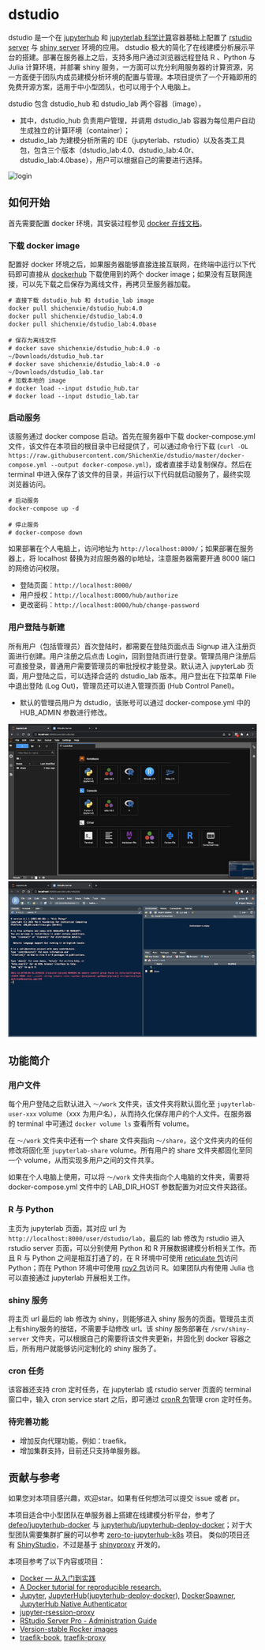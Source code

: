 
# dstudio

<!-- badges: start -->
<!-- badges: end -->

dstudio 是一个在 [jupyterhub](https://hub.docker.com/r/jupyterhub/jupyterhub/tags) 和 [jupyterlab 科学计算](https://hub.docker.com/r/jupyter/datascience-notebook/)容器基础上配置了 [rstudio server](https://posit.co/download/rstudio-server/) 与 [shiny server](https://posit.co/download/shiny-server/) 环境的应用。 dstudio 极大的简化了在线建模分析展示平台的搭建。部署在服务器上之后，支持多用户通过浏览器远程登陆 R 、Python 与 Julia 计算环境，并部署 shiny 服务，一方面可以充分利用服务器的计算资源，另一方面便于团队内成员建模分析环境的配置与管理。本项目提供了一个开箱即用的免费开源方案，适用于中小型团队，也可以用于个人电脑上。

dstudio 包含 dstudio_hub 和 dstudio_lab 两个容器（image），
- 其中，dstudio_hub 负责用户管理，并调用 dstudio_lab 容器为每位用户自动生成独立的计算环境（container）；
- dstudio_lab 为建模分析所需的 IDE（jupyterlab、rstudio）以及各类工具包，包含三个版本（dstudio_lab:4.0、dstudio_lab:4.0r、dstudio_lab:4.0base），用户可以根据自己的需要进行选择。

![login](./img/login.png)

## 如何开始

首先需要配置 docker 环境，其安装过程参见 [docker 在线文档](https://docs.docker.com/get-started/)。

### 下载 docker image

配置好 docker 环境之后，如果服务器能够直接连接互联网，在终端中运行以下代码即可直接从 [dockerhub](https://hub.docker.com/repositories) 下载使用到的两个 docker image；如果没有互联网连接，可以先下载之后保存为离线文件，再拷贝至服务器加载。

```
# 直接下载 dstudio_hub 和 dstudio_lab image
docker pull shichenxie/dstudio_hub:4.0
docker pull shichenxie/dstudio_lab:4.0
docker pull shichenxie/dstudio_lab:4.0base 

# 保存为离线文件
# docker save shichenxie/dstudio_hub:4.0 -o ~/Downloads/dstudio_hub.tar
# docker save shichenxie/dstudio_lab:4.0 -o ~/Downloads/dstudio_lab.tar
# 加载本地的 image
# docker load --input dstudio_hub.tar
# docker load --input dstudio_lab.tar
```

### 启动服务

该服务通过 docker compose 启动。首先在服务器中下载 docker-compose.yml 文件，该文件在本项目的根目录中已经提供了，可以通过命令行下载 (`curl -OL https://raw.githubusercontent.com/ShichenXie/dstudio/master/docker-compose.yml --output docker-compose.yml`)，或者直接手动复制保存。然后在 terminal 中进入保存了该文件的目录，并运行以下代码就启动服务了，最终实现浏览器访问。

```
# 启动服务
docker-compose up -d

# 停止服务
# docker-compose down
```
如果部署在个人电脑上，访问地址为 `http://localhost:8000/`；如果部署在服务器上，将 localhost 替换为对应服务器的ip地址，注意服务器需要开通 8000 端口的网络访问权限。
- 登陆页面：`http://localhost:8000/`
- 用户授权：`http://localhost:8000/hub/authorize`
- 更改密码：`http://localhost:8000/hub/change-password`

### 用户登陆与新建

所有用户（包括管理员）首次登陆时，都需要在登陆页面点击 Signup 进入注册页面进行创建。用户注册之后点击 Login，回到登陆页进行登录。管理员用户注册后可直接登录，普通用户需要管理员的审批授权才能登录。默认进入 jupyterLab 页面，用户登陆之后，可以选择合适的 dstudio_lab 版本。用户登出在下拉菜单 File 中退出登陆 (Log Out)，管理员还可以进入管理页面 (Hub Control Panel)。
- 默认的管理员用户为 dstudio，该账号可以通过 docker-compose.yml 中的 HUB_ADMIN 参数进行修改。

![Jupyterlab](./img/jupyterlab.png)
![RstudioServer](./img/rstudioserver.png)

## 功能简介

### 用户文件

每个用户登陆之后默认进入 `～/work` 文件夹，该文件夹将默认固化至 `jupyterlab-user-xxx` volume（xxx 为用户名），从而持久化保存用户的个人文件。在服务器的 terminal 中可通过 `docker volume ls` 查看所有 volume。

在 `～/work` 文件夹中还有一个 share 文件夹指向 `～/share`，这个文件夹内的任何修改将固化至 `jupyterlab-share` volume。所有用户的 share 文件夹都固化至同一个 volume，从而实现多用户之间的文件共享。

如果在个人电脑上使用，可以将 `～/work` 文件夹指向个人电脑的文件夹，需要将 docker-compose.yml 文件中的 LAB_DIR_HOST 参数配置为对应文件夹路径。

### R 与 Python

主页为 jupyterlab 页面，其对应 url 为 `http://localhost:8000/user/dstudio/lab`，最后的 lab 修改为 rstudio 进入 rstudio server 页面，可以分别使用 Python 和 R 开展数据建模分析相关工作。而且 R 与 Python 之间是相互打通了的，在 R 环境中可使用 [reticulate 包](https://rstudio.github.io/reticulate/)访问 Python；而在 Python 环境中可使用 [rpy2 包](https://rpy2.github.io/)访问 R。如果团队内有使用 Julia 也可以直接通过 jupyterlab 开展相关工作。

### shiny 服务

将主页 url 最后的 lab 修改为 shiny，则能够进入 shiny 服务的页面。管理员主页上有shiny服务的按钮，不需要手动修改 url。该 shiny 服务部署在 `/srv/shiny-server` 文件夹，可以根据自己的需要将该文件夹更新，并固化到 docker 容器之后，所有用户就能够访问定制化的 shiny 服务了。

### cron 任务

该容器还支持 cron 定时任务，在 jupyterlab 或 rstudio server 页面的 terminal 窗口中，输入 cron service start 之后，即可通过 [cronR 包](https://github.com/bnosac/cronR)管理 cron 定时任务。


### 待完善功能

- 增加反向代理功能，例如：traefik。
- 增加集群支持，目前还只支持单服务器。

## 贡献与参考

如果您对本项目感兴趣，欢迎star。如果有任何想法可以提交 issue 或者 pr。

本项目适合中小型团队在单服务器上搭建在线建模分析平台，参考了 [defeo/jupyterhub-docker](https://github.com/defeo/jupyterhub-docker) 与 [jupyterhub/jupyterhub-deploy-docker](https://github.com/jupyterhub/jupyterhub-deploy-docker)；对于大型团队需要集群扩展的可以参考 [zero-to-jupyterhub-k8s](https://zero-to-jupyterhub.readthedocs.io/en/stable/) 项目。
类似的项目还有 [ShinyStudio](https://github.com/dm3ll3n/ShinyStudio)，不过是基于  [shinyproxy](https://www.shinyproxy.io/) 开发的。

本项目参考了以下内容或项目：
- [Docker — 从入门到实践](https://yeasy.gitbook.io/docker_practice/)
- [A Docker tutorial for reproducible research.](http://ropenscilabs.github.io/r-docker-tutorial/)
- [Jupyter](https://jupyter.org/), [JupyterHub](https://jupyterhub.readthedocs.io/)([jupyterhub-deploy-docker](https://github.com/jupyterhub/jupyterhub-deploy-docker)), [DockerSpawner](https://jupyterhub-dockerspawner.readthedocs.io/), [JupyterHub Native Authenticator](https://native-authenticator.readthedocs.io/en/latest/)
- [jupyter-rsession-proxy](https://github.com/jupyterhub/jupyter-rsession-proxy)
- [RStudio Server Pro - Administration Guide](https://docs.rstudio.com/ide/server-pro/latest/)
- [Version-stable Rocker images](https://github.com/rocker-org/rocker-versioned)
- [traefik-book](https://www.qikqiak.com/traefik-book/), [traefik-proxy](https://jupyterhub-traefik-proxy.readthedocs.io/en/latest/install.html)

